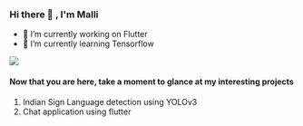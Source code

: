 ### Hi there 👋 , I'm Malli

<!--
**mallikarjunSN/mallikarjunsn** is a ✨ _special_ ✨ repository because its `README.md` (this file) appears on your GitHub profile.
-->

- 🔭 I’m currently working on Flutter 
- 🌱 I’m currently learning Tensorflow

<img src="https://github-readme-stats.vercel.app/api?username=mallikarjunsn&&show_icons=true&title_color=ffffff&icon_color=bb2acf&text_color=daf7dc&bg_color=000000" >

#### Now that you are here, take a moment to glance at my interesting projects

1. Indian Sign Language detection using YOLOv3
1. Chat application using flutter


